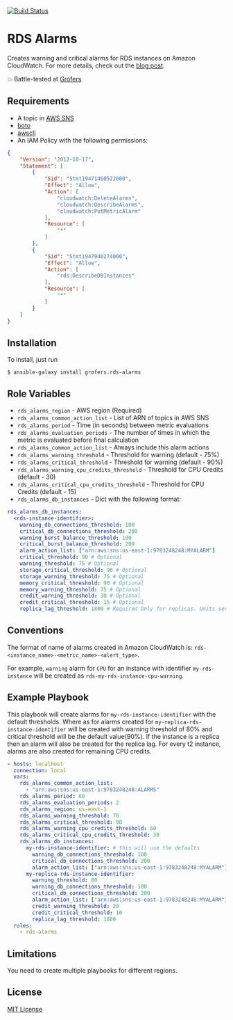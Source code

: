 [![Build Status](https://travis-ci.org/grofers/ansible-role-rds-alarms.svg?branch=master)](https://travis-ci.org/grofers/ansible-role-rds-alarms)

# RDS Alarms

Creates warning and critical alarms for RDS instances on Amazon CloudWatch. For
more details, check out the [blog post](https://lambda.grofers.com/2017/02/28/ansible-at-grofers-part-2-managing-postgresql/).

:boom: Battle-tested at [Grofers](https://grofers.com)

## Requirements

* A topic in [AWS SNS](https://aws.amazon.com/sns/)
* [boto](https://pypi.python.org/pypi/boto/)
* [awscli](https://aws.amazon.com/cli/)
* An IAM Policy with the following permissions:
```json
{
    "Version": "2012-10-17",
    "Statement": [
        {
            "Sid": "Stmt19471460522000",
            "Effect": "Allow",
            "Action": [
                "cloudwatch:DeleteAlarms",
                "cloudwatch:DescribeAlarms",
                "cloudwatch:PutMetricAlarm"
            ],
            "Resource": [
                "*"
            ]
        },
        {
            "Sid": "Stmt1947940274000",
            "Effect": "Allow",
            "Action": [
                "rds:DescribeDBInstances"
            ],
            "Resource": [
                "*"
            ]
        }
    ]
}
```

## Installation

To install, just run
```shell
$ ansible-galaxy install grofers.rds-alarms
```

## Role Variables

* `rds_alarms_region` - AWS region (Required)
* `rds_alarms_common_action_list` - List of ARN of topics in AWS SNS
* `rds_alarms_period` - Time (in seconds) between metric evaluations
* `rds_alarms_evaluation_periods` - The number of times in which the
metric is evaluated before final calculation
* `rds_alarms_common_action_list` - Always include this alarm actions
* `rds_alarms_warning_threshold` - Threshold for warning (default - 75%)
* `rds_alarms_critical_threshold` - Threshold for warning (default - 90%)
* `rds_alarms_warning_cpu_credits_threshold` - Threshold for CPU Credits
(default - 30)
* `rds_alarms_critical_cpu_credits_threshold` - Threshold for CPU Credits
(default - 15)
* `rds_alarms_db_instances` - Dict with the following format:
```yaml
rds_alarms_db_instances:
  <rds-instance-identifier>:
    warning_db_connections_threshold: 100
    critical_db_connections_threshold: 200
    warning_burst_balance_threshold: 100
    critical_burst_balance_threshold: 200
    alarm_action_list: ["arn:aws:sns:us-east-1:9783248248:MYALARM"]
    critical_threshold: 90 # Optional
    warning_threshold: 75 # Optional
    storage_critical_threshold: 90 # Optional
    storage_warning_threshold: 75 # Optional
    memory_critical_threshold: 90 # Optional
    memory_warning_threshold: 75 # Optional
    credit_warning_threshold: 30 # Optional
    credit_critical_threshold: 15 # Optional
    replica_lag_threshold: 1800 # Required Only for replicas. Units seconds
```

## Conventions

The format of name of alarms created in Amazon CloudWatch is:
`rds-<instance_name>-<metric_name>-<alert_type>`.

For example, `warning` alarm for `CPU` for an instance with identifier
`my-rds-instance` will be created as `rds-my-rds-instance-cpu-warning`.

## Example Playbook

This playbook will create alarms for `my-rds-instance-identifier` with the
default thresholds. Where as for alarms created for
`my-replica-rds-instance-identifier` will be created with warning threshold of
80% and critical threshold will be the default value(90%). If the instance is a
replica then an alarm will also be created for the replica lag. For every t2
instance, alarms are also created for remaining CPU credits.

```yaml
- hosts: localhost
  connection: local
  vars:
    rds_alarms_common_action_list:
      - "arn:aws:sns:us-east-1:9783248248:ALARMS"
    rds_alarms_period: 60
    rds_alarms_evaluation_periods: 2
    rds_alarms_region: us-east-1
    rds_alarms_warning_threshold: 70
    rds_alarms_critical_threshold: 90
    rds_alarms_warning_cpu_credits_threshold: 60
    rds_alarms_critical_cpu_credits_threshold: 30
    rds_alarms_db_instances:
      my-rds-instance-identifier: # this will use the defaults
        warning_db_connections_threshold: 100
        critical_db_connections_threshold: 200
        alarm_action_list: ["arn:aws:sns:us-east-1:9783248248:MYALARM"]
      my-replica-rds-instance-identifier:
        warning_threshold: 80
        warning_db_connections_threshold: 100
        critical_db_connections_threshold: 200
        alarm_action_list: ["arn:aws:sns:us-east-1:9783248248:MYALARM"]
        credit_warning_threshold: 20
        credit_critical_threshold: 10
        replica_lag_threshold: 1800
  roles:
    - rds-alarms

```


## Limitations

You need to create multiple playbooks for different regions.

## License

[MIT License](LICENSE)
